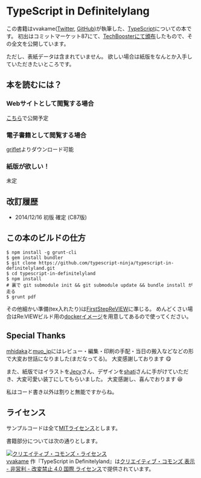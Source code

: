 # TypeScript in Definitelylang

この書籍はvvakame([Twitter](https://twitter.com/vvakame), [GitHub](https://github.com/vvakame))が執筆した、[TypeScript](http://www.typescriptlang.org/)についての本です。
初出はコミットマーケット87にて、[TechBoosterにて頒布](http://techbooster.github.io/c87/#typescript)したもので、その全文を公開しています。

ただし、表紙データは含まれていません。
欲しい場合は紙版をなんとか入手していただきたいところです。

## 本を読むには？

### Webサイトとして閲覧する場合

[こちら](http://typescript.ninja/typescript-in-definitelyland/)で公開予定

### 電子書籍として閲覧する場合

[griflet](https://tcb.mowa-net.jp/griflet/github/typescript-ninja/typescript-in-definitelyland/)よりダウンロード可能

### 紙版が欲しい！

未定

## 改訂履歴

* 2014/12/16 初版 確定 (C87版)

## この本のビルドの仕方

```
$ npm install -g grunt-cli
$ gem install bundler
$ git clone https://github.com/typescript-ninja/typescript-in-definitelyland.git
$ cd typescript-in-definitelyland
$ npm install
# 裏で git submodule init && git submodule update && bundle install が走る
$ grunt pdf
```

その他細かい準備(tex入れたり)は[FirstStepReVIEW](https://github.com/TechBooster/FirstStepReVIEW)に準じる。
めんどくさい場合はRe:VIEWビルド用の[dockerイメージ](https://registry.hub.docker.com/u/vvakame/review/)を用意してあるので使ってください。

## Special Thanks

[mhidaka](https://twitter.com/mhidaka)と[muo_jp](https://twitter.com/muo_jp)にはレビュー・編集・印刷の手配・当日の搬入などなどの形で大変お世話になりました(まだなってる)。
大変感謝しております :yum:

また、紙版ではイラストを[Jecy](http://jecy.main.jp/)さん、デザインを[shati](http://utata-ne.net/)さんに手がけていただき、大変可愛い装丁にしてもらいました。
大変感謝し、喜んでおります :satisfied:

私はコード書き以外は割りと無能ですからね。

## ライセンス

サンプルコードは全て[MITライセンス](http://vvakame.mit-license.org/)とします。

書籍部分については次の通りとします。

<a rel="license" href="http://creativecommons.org/licenses/by-nc-nd/4.0/"><img alt="クリエイティブ・コモンズ・ライセンス" style="border-width:0" src="https://i.creativecommons.org/l/by-nc-nd/4.0/88x31.png" /></a><br /><a xmlns:cc="http://creativecommons.org/ns#" href="https://github.com/typescript-ninja/typescript-in-definitelyland" property="cc:attributionName" rel="cc:attributionURL">vvakame</a> 作『<span xmlns:dct="http://purl.org/dc/terms/" property="dct:title">TypeScript in Definitelyland</span>』は<a rel="license" href="http://creativecommons.org/licenses/by-nc-nd/4.0/">クリエイティブ・コモンズ 表示 - 非営利 - 改変禁止 4.0 国際 ライセンス</a>で提供されています。

